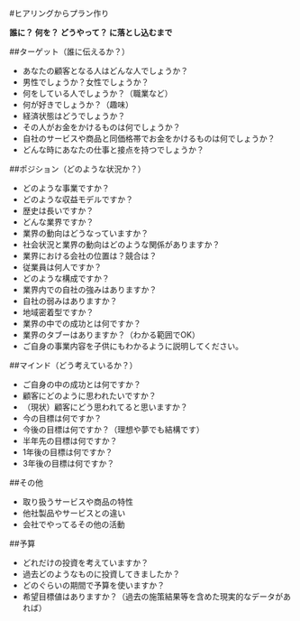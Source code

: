 #ヒアリングからプラン作り

**誰に？
何を？
どうやって？
に落とし込むまで**


##ターゲット（誰に伝えるか？）

* あなたの顧客となる人はどんな人でしょうか？
* 男性でしょうか？女性でしょうか？
* 何をしている人でしょうか？（職業など）
* 何が好きでしょうか？（趣味）
* 経済状態はどうでしょうか？
* その人がお金をかけるものは何でしょうか？
* 自社のサービスや商品と同価格帯でお金をかけるものは何でしょうか？
* どんな時にあなたの仕事と接点を持つでしょうか？


##ポジション（どのような状況か？）
* どのような事業ですか？
* どのような収益モデルですか？
* 歴史は長いですか？
* どんな業界ですか？
* 業界の動向はどうなっていますか？
* 社会状況と業界の動向はどのような関係がありますか？
* 業界における会社の位置は？競合は？
* 従業員は何人ですか？
* どのような構成ですか？
* 業界内での自社の強みはありますか？
* 自社の弱みはありますか？
* 地域密着型ですか？
* 業界の中での成功とは何ですか？
* 業界のタブーはありますか？（わかる範囲でOK）
* ご自身の事業内容を子供にもわかるように説明してください。


##マインド（どう考えているか？）

* ご自身の中の成功とは何ですか？
* 顧客にどのように思われたいですか？
* （現状）顧客にどう思われてると思いますか？
* 今の目標は何ですか？
* 今後の目標は何ですか？（理想や夢でも結構です）
* 半年先の目標は何ですか？
* 1年後の目標は何ですか？
* 3年後の目標は何ですか？

##その他

* 取り扱うサービスや商品の特性
* 他社製品やサービスとの違い
* 会社でやってるその他の活動

##予算

* どれだけの投資を考えていますか？
* 過去どのようなものに投資してきましたか？
* どのぐらいの期間で予算を使いますか？
* 希望目標値はありますか？（過去の施策結果等を含めた現実的なデータがあれば）